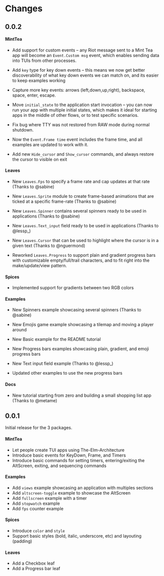 # Changes

## 0.0.2

#### MintTea

* Add support for custom events – any Riot message sent to a Mint Tea app will
  become an `Event.Custom msg` event, which enables sending data into TUIs from
  other processes.

* Add `key` type for key down events – this means we now get better
  discoverability of what key down events we can match on, and its easier to
  keep examples working

* Capture more key events: arrows (left,down,up,right), backspace, space,
  enter, escape.

* Move `initial_state` to the application start invocation – you can now run
  your app with multiple initial states, which makes it ideal for starting apps
  in the middle of other flows, or to test specific scenarios.

* Fix bug where TTY was not restored from RAW mode during normal shutdown.

* Now the `Event.Frame time` event includes the frame time, and all examples
  are updated to work with it.

* Add new `Hide_cursor` and `Show_cursor` commands, and always restore the
  cursor to visible on exit

#### Leaves

* New `Leaves.Fps` to specify a frame rate and cap updates at that rate (Thanks
  to @sabine)

* New `Leaves.Sprite` module to create frame-based animations that are ticked
  at a specific frame-rate (Thanks to @sabine)

* New `Leaves.Spinner` contains several spinners ready to be used in
  applications (Thanks to @sabine)

* New `Leaves.Text_input` field ready to be used in applications (Thanks to
  @lessp_)

* New `Leaves.Cursor` that can be used to highlight where the cursor is in a
  given text (Thanks to @nguermond)

* Reworked `Leaves.Progress` to support plain and gradient progress bars with
  customizable empty/full/trail characters, and to fit right into the
  make/update/view pattern.

#### Spices

* Implemented support for gradients between two RGB colors

#### Examples

* New Spinners example showcasing several spinners (Thanks to @sabine)

* New Emojis game example showcasing a tilemap and moving a player around

* New Basic example for the README tutorial

* New Progress bars examples showcasing plain, gradient, and emoji progress bars

* New Text input field example (Thanks to @lessp_)

* Updated other examples to use the new progress bars

#### Docs

* New tutorial starting from zero and building a small shopping list app
  (Thanks to @metame)

## 0.0.1

Initial release for the 3 packages.

#### MintTea

* Let people create TUI apps using The-Elm-Architecture
* Introduce basic events for KeyDown, Frame, and Timers
* Introduce basic commands for setting timers, entering/exiting the AltScreen, exiting, and sequencing commands

#### Examples

* Add `views` example showcasing an application with multiples sections
* Add `altscreen-toggle` example to showcase the AltScreen
* Add `fullscreen` example with a timer
* Add `stopwatch` example
* Add `fps` counter example

#### Spices

* Introduce `color` and `style`
* Support basic styles (bold, italic, underscore, etc) and layouting (padding) 

#### Leaves

* Add a Checkbox leaf
* Add a Progress bar leaf
